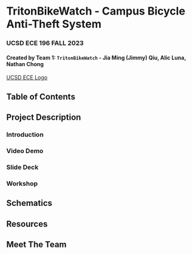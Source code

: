 # TritonBikeWatch - Campus Bicycle Anti-Theft System
### UCSD ECE 196 FALL 2023  
#### Created by Team 1: `TritonBikeWatch` - Jia Ming (Jimmy) Qiu, Alic Luna, Nathan Chong

[UCSD ECE Logo](/Assets/ECE_Logo.png)


## Table of Contents

## Project Description

### Introduction


### Video Demo


### Slide Deck

### Workshop 

## Schematics


## Resources


## Meet The Team